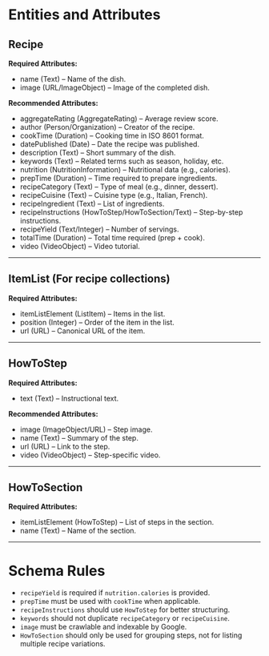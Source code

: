 # Entities and Attributes

## Recipe

**Required Attributes:**

- name (Text) – Name of the dish.
- image (URL/ImageObject) – Image of the completed dish.

**Recommended Attributes:**

- aggregateRating (AggregateRating) – Average review score.
- author (Person/Organization) – Creator of the recipe.
- cookTime (Duration) – Cooking time in ISO 8601 format.
- datePublished (Date) – Date the recipe was published.
- description (Text) – Short summary of the dish.
- keywords (Text) – Related terms such as season, holiday, etc.
- nutrition (NutritionInformation) – Nutritional data (e.g., calories).
- prepTime (Duration) – Time required to prepare ingredients.
- recipeCategory (Text) – Type of meal (e.g., dinner, dessert).
- recipeCuisine (Text) – Cuisine type (e.g., Italian, French).
- recipeIngredient (Text) – List of ingredients.
- recipeInstructions (HowToStep/HowToSection/Text) – Step-by-step instructions.
- recipeYield (Text/Integer) – Number of servings.
- totalTime (Duration) – Total time required (prep + cook).
- video (VideoObject) – Video tutorial.

---

## ItemList (For recipe collections)

**Required Attributes:**

- itemListElement (ListItem) – Items in the list.
- position (Integer) – Order of the item in the list.
- url (URL) – Canonical URL of the item.

---

## HowToStep

**Required Attributes:**

- text (Text) – Instructional text.

**Recommended Attributes:**

- image (ImageObject/URL) – Step image.
- name (Text) – Summary of the step.
- url (URL) – Link to the step.
- video (VideoObject) – Step-specific video.

---

## HowToSection

**Required Attributes:**

- itemListElement (HowToStep) – List of steps in the section.
- name (Text) – Name of the section.

---

# Schema Rules

- `recipeYield` is required if `nutrition.calories` is provided.
- `prepTime` must be used with `cookTime` when applicable.
- `recipeInstructions` should use `HowToStep` for better structuring.
- `keywords` should not duplicate `recipeCategory` or `recipeCuisine`.
- `image` must be crawlable and indexable by Google.
- `HowToSection` should only be used for grouping steps, not for listing multiple recipe variations.
